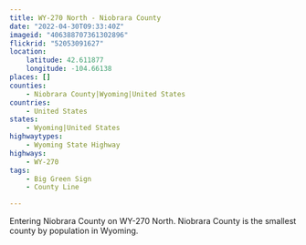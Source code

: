 ```yaml
---
title: WY-270 North - Niobrara County
date: "2022-04-30T09:33:40Z"
imageid: "406388707361302896"
flickrid: "52053091627"
location:
    latitude: 42.611877
    longitude: -104.66138
places: []
counties:
    - Niobrara County|Wyoming|United States
countries:
    - United States
states:
    - Wyoming|United States
highwaytypes:
    - Wyoming State Highway
highways:
    - WY-270
tags:
    - Big Green Sign
    - County Line

---
```

Entering Niobrara County on WY-270 North.  Niobrara County is the smallest county by population in Wyoming.
